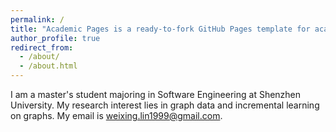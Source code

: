 ```yaml
---
permalink: /
title: "Academic Pages is a ready-to-fork GitHub Pages template for academic personal websites"
author_profile: true
redirect_from: 
  - /about/
  - /about.html
---
```


I am a master's student majoring in Software Engineering at Shenzhen University. My research interest lies in graph data and incremental learning on graphs.
My email is weixing.lin1999@gmail.com.
